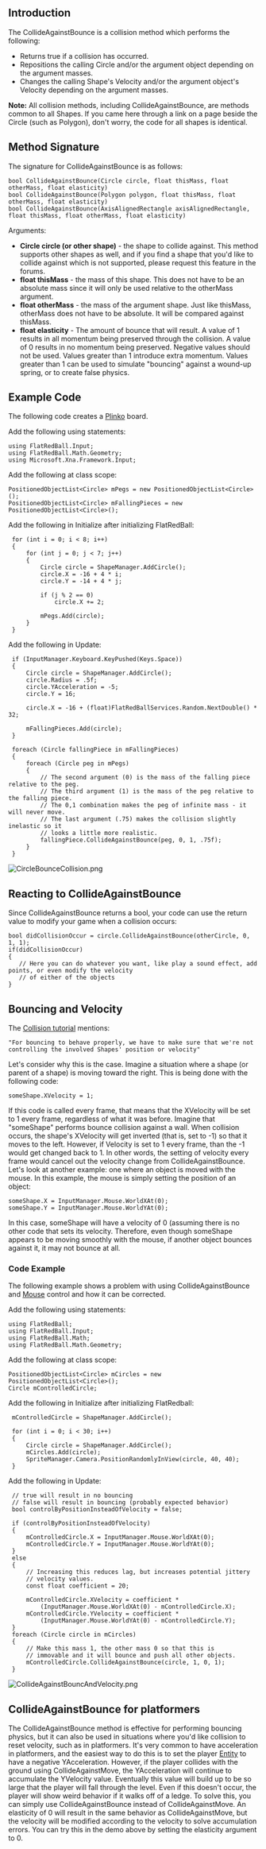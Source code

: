 ## Introduction

The CollideAgainstBounce is a collision method which performs the following:

-   Returns true if a collision has occurred.
-   Repositions the calling Circle and/or the argument object depending on the argument masses.
-   Changes the calling Shape's Velocity and/or the argument object's Velocity depending on the argument masses.

**Note:** All collision methods, including CollideAgainstBounce, are methods common to all Shapes. If you came here through a link on a page beside the Circle (such as Polygon), don't worry, the code for all shapes is identical.

## Method Signature

The signature for CollideAgainstBounce is as follows:

    bool CollideAgainstBounce(Circle circle, float thisMass, float otherMass, float elasticity)
    bool CollideAgainstBounce(Polygon polygon, float thisMass, float otherMass, float elasticity)
    bool CollideAgainstBounce(AxisAlignedRectangle axisAlignedRectangle, float thisMass, float otherMass, float elasticity)

Arguments:

-   **Circle circle (or other shape)** - the shape to collide against. This method supports other shapes as well, and if you find a shape that you'd like to collide against which is not supported, please request this feature in the forums.
-   **float thisMass** - the mass of this shape. This does not have to be an absolute mass since it will only be used relative to the otherMass argument.
-   **float otherMass** - the mass of the argument shape. Just like thisMass, otherMass does not have to be absolute. It will be compared against thisMass.
-   **float elasticity** - The amount of bounce that will result. A value of 1 results in all momentum being preserved through the collision. A value of 0 results in no momentum being preserved. Negative values should not be used. Values greater than 1 introduce extra momentum. Values greater than 1 can be used to simulate "bouncing" against a wound-up spring, or to create false physics.

## Example Code

The following code creates a [Plinko](http://en.wikipedia.org/wiki/Plinko) board.

Add the following using statements:

    using FlatRedBall.Input;
    using FlatRedBall.Math.Geometry;
    using Microsoft.Xna.Framework.Input;

Add the following at class scope:

    PositionedObjectList<Circle> mPegs = new PositionedObjectList<Circle>();
    PositionedObjectList<Circle> mFallingPieces = new PositionedObjectList<Circle>();

Add the following in Initialize after initializing FlatRedBall:

     for (int i = 0; i < 8; i++)
     {
         for (int j = 0; j < 7; j++)
         {
             Circle circle = ShapeManager.AddCircle();
             circle.X = -16 + 4 * i;
             circle.Y = -14 + 4 * j;

             if (j % 2 == 0)
                 circle.X += 2;

             mPegs.Add(circle);
         }
     }

Add the following in Update:

     if (InputManager.Keyboard.KeyPushed(Keys.Space))
     {
         Circle circle = ShapeManager.AddCircle();
         circle.Radius = .5f;
         circle.YAcceleration = -5;
         circle.Y = 16;

         circle.X = -16 + (float)FlatRedBallServices.Random.NextDouble() * 32;

         mFallingPieces.Add(circle);
     }

     foreach (Circle fallingPiece in mFallingPieces)
     {
         foreach (Circle peg in mPegs)
         {
             // The second argument (0) is the mass of the falling piece relative to the peg.
             // The third argument (1) is the mass of the peg relative to the falling piece.
             // The 0,1 combination makes the peg of infinite mass - it will never move.
             // The last argument (.75) makes the collision slightly inelastic so it
             // looks a little more realistic.
             fallingPiece.CollideAgainstBounce(peg, 0, 1, .75f);
         }
     }

![CircleBounceCollision.png](/media/migrated_media-CircleBounceCollision.png)

## Reacting to CollideAgainstBounce

Since CollideAgainstBounce returns a bool, your code can use the return value to modify your game when a collision occurs:

    bool didCollisionOccur = circle.CollideAgainstBounce(otherCircle, 0, 1, 1);
    if(didCollisionOccur)
    {
       // Here you can do whatever you want, like play a sound effect, add points, or even modify the velocity
       // of either of the objects
    }

## Bouncing and Velocity

The [Collision tutorial](/frb/docs/index.php?title=Tutorials:Introduction_to_Collision "Tutorials:Introduction to Collision") mentions:

    "For bouncing to behave properly, we have to make sure that we're not controlling the involved Shapes' position or velocity"

Let's consider why this is the case. Imagine a situation where a shape (or parent of a shape) is moving toward the right. This is being done with the following code:

    someShape.XVelocity = 1;

If this code is called every frame, that means that the XVelocity will be set to 1 every frame, regardless of what it was before. Imagine that "someShape" performs bounce collision against a wall. When collision occurs, the shape's XVelocity will get inverted (that is, set to -1) so that it moves to the left. However, if Velocity is set to 1 every frame, than the -1 would get changed back to 1. In other words, the setting of velocity every frame would cancel out the velocity change from CollideAgainstBounce. Let's look at another example: one where an object is moved with the mouse. In this example, the mouse is simply setting the position of an object:

    someShape.X = InputManager.Mouse.WorldXAt(0);
    someShape.Y = InputManager.Mouse.WorldYAt(0);

In this case, someShape will have a velocity of 0 (assuming there is no other code that sets its velocity. Therefore, even though someShape appears to be moving smoothly with the mouse, if another object bounces against it, it may not bounce at all.

### Code Example

The following example shows a problem with using CollideAgainstBounce and [Mouse](/frb/docs/index.php?title=FlatRedBall.Input.Mouse "FlatRedBall.Input.Mouse") control and how it can be corrected.

Add the following using statements:

    using FlatRedBall;
    using FlatRedBall.Input;
    using FlatRedBall.Math;
    using FlatRedBall.Math.Geometry;

Add the following at class scope:

    PositionedObjectList<Circle> mCircles = new PositionedObjectList<Circle>();
    Circle mControlledCircle;

Add the following in Initialize after initializing FlatRedball:

     mControlledCircle = ShapeManager.AddCircle();

     for (int i = 0; i < 30; i++)
     {
         Circle circle = ShapeManager.AddCircle();
         mCircles.Add(circle);
         SpriteManager.Camera.PositionRandomlyInView(circle, 40, 40);
     }

Add the following in Update:

     // true will result in no bouncing
     // false will result in bouncing (probably expected behavior)
     bool controlByPositionInsteadOfVelocity = false;

     if (controlByPositionInsteadOfVelocity)
     {
         mControlledCircle.X = InputManager.Mouse.WorldXAt(0);
         mControlledCircle.Y = InputManager.Mouse.WorldYAt(0);
     }
     else
     {
         // Increasing this reduces lag, but increases potential jittery
         // velocity values.
         const float coefficient = 20;

         mControlledCircle.XVelocity = coefficient * 
             (InputManager.Mouse.WorldXAt(0) - mControlledCircle.X);
         mControlledCircle.YVelocity = coefficient *
             (InputManager.Mouse.WorldYAt(0) - mControlledCircle.Y);
     }
     foreach (Circle circle in mCircles)
     {
         // Make this mass 1, the other mass 0 so that this is
         // immovable and it will bounce and push all other objects.
         mControlledCircle.CollideAgainstBounce(circle, 1, 0, 1);
     }

![CollideAgainstBouncAndVelocity.png](/media/migrated_media-CollideAgainstBouncAndVelocity.png)

## CollideAgainstBounce for platformers

The CollideAgainstBounce method is effective for performing bouncing physics, but it can also be used in situations where you'd like collision to reset velocity, such as in platformers. It's very common to have acceleration in platformers, and the easiest way to do this is to set the player [Entity](/frb/docs/index.php?title=Entity "Entity") to have a negative YAcceleration. However, if the player collides with the ground using CollideAgainstMove, the YAcceleration will continue to accumulate the YVelocity value. Eventually this value will build up to be so large that the player will fall through the level. Even if this doesn't occur, the player will show weird behavior if it walks off of a ledge. To solve this, you can simply use CollideAgainstBounce instead of CollideAgainstMove. An elasticity of 0 will result in the same behavior as CollideAgainstMove, but the velocity will be modified according to the velocity to solve accumulation errors. You can try this in the demo above by setting the elasticity argument to 0.
